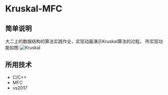 # Kruskal-MFC
## 简单说明
大二上的数据结构的算法实践作业，实现动画演示Kruskal算法的过程。
所实现功能如图
![Kruskal](https://i.loli.net/2020/09/21/LVirPFJ6Euj7WaA.png)
## 所用技术
* C/C++
* MFC
* vs2017
